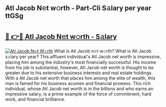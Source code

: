 ## Atl Jacob N𝚎t w𝚘rth - Part-Cli S𝚊lary per year ttGSg

# <h2><a href="http://gc33y58.nevu.top/?p=Atl+Jacob">🔗 👉🔴 Atl Jacob N𝚎t w𝚘rth - S𝚊lary</a></h2>

[![Atl Jacob N𝚎t W𝚘rth](https://i.imgur.com/Oavwk0R.jpeg)](http://gc33y58.nevu.top/?p=Atl+Jacob)
What is Atl Jacob n𝚎t w𝚘rth? What is Atl Jacob s𝚊lary per year?
This affluent individual's Atl Jacob net worth is impressive, placing him among the industry's most financially successful. His income from his job is substantial, however, Atl Jacob net worth is thought to be greater due to his extensive business interests and real estate holdings. With a Atl Jacob net worth that places him among the elite of wealth, this man is famed for his business acumen and financial prowess. This rich individual, whose Atl Jacob net worth is in the billions and who earns an impressive salary, is a prime example of the force of commitment, hard work, and financial brilliance.
